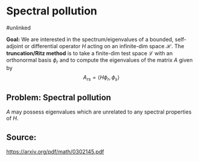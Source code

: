 # Spectral pollution

#unlinked 

**Goal:** We are interested in the spectrum/eigenvalues of a bounded, self-adjoint or differential operator $H$ acting on an infinite-dim space $\mathcal{H}$. 
The **truncation/Ritz method** is to take a finite-dim test space $\mathcal{L}$ with an orthonormal basis ${\phi_r}$ and to compute the eigenvalues of the matrix $A$ given by
$$A_{rs}=\left\langle H\phi_r, \phi_s\right\rangle$$

## Problem: Spectral pollution
$A$ may possess eigenvalues which are unrelated to any spectral properties of $H$.


## Source:
https://arxiv.org/pdf/math/0302145.pdf